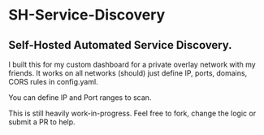 # SH-Service-Discovery

## Self-Hosted Automated Service Discovery.

I built this for my custom dashboard for a private overlay network with my friends. It works on all networks (should) just define IP, ports, domains, CORS rules in config.yaml.

You can define IP and Port ranges to scan.

This is still heavily work-in-progress. Feel free to fork, change the logic or submit a PR to help.
